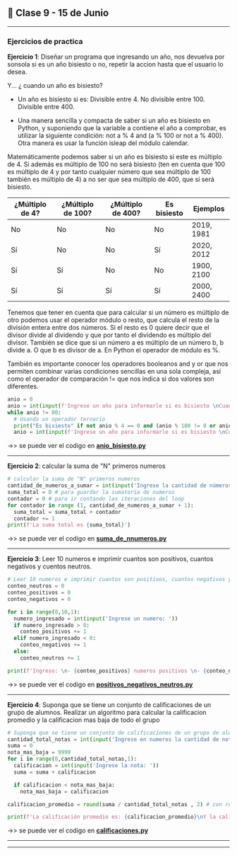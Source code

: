 ## :book: Clase 9 - 15 de Junio

---

### Ejercicios de practica

**Ejercicio 1**: Diseñar un programa que ingresando un año, nos devuelva por sonsola si es un año bisiesto o no, repetir la accion hasta que el usuario lo desea.

Y... ¿ cuando un año es bisiesto?

- Un año es bisiesto si es: Divisible entre 4. No divisible entre 100. Divisible entre 400.

- Una manera sencilla y compacta de saber si un año es bisiesto en Python, y suponiendo que la variable a contiene el año a comprobar, es utilizar la siguiente condición: not a % 4 and (a % 100 or not a % 400). Otra manera es usar la función isleap del módulo calendar.

Matemáticamente podemos saber si un año es bisiesto si este es múltiplo de 4. Si además es múltiplo de 100 no será bisiesto (ten en cuenta que 100 es múltiplo de 4 y por tanto cualquier número que sea múltiplo de 100 también es múltiplo de 4) a no ser que sea múltiplo de 400, que sí será bisiesto.

| ¿Múltiplo de 4? |	¿Múltiplo de 100?	| ¿Múltiplo de 400?	| Es bisiesto |	Ejemplos |
| --------------- | ----------------- | ----------------- | ----------- | -------- |
| No	| No	| No	| No	| 2019, 1981 |
| Sí	| No	| No	| Sí	| 2020, 2012 |
| Sí	| Sí	| No	| No	| 1900, 2100 |
| Sí	| Sí	| Sí	| Sí	| 2000, 2400 |

Tenemos que tener en cuenta que para calcular si un número es múltiplo de otro podemos usar el operador módulo o resto, que calcula el resto de la división entera entre dos números. Si el resto es 0 quiere decir que el divisor divide al dividendo y que por tanto el dividendo es múltiplo del divisor. También se dice que si un número a es múltiplo de un número b, b divide a. O que b es divisor de a. En Python el operador de módulo es %.

También es importante conocer los operadores booleanos and y or que nos permiten combinar varias condiciones sencillas en una sola compleja, así como el operador de comparación != que nos indica si dos valores son diferentes.

```Python
anio = 0
anio = int(input(f'Ingrese un año para informarle si es bisiesto \nCuando quiera salir ingrese doble cero "00"... ')) # el año que queremos comprobar
while anio != 00:
  # Usando un operador ternario
  print("Es bisiesto" if not anio % 4 == 0 and (anio % 100 != 0 or anio % 400 == 0)  else 'No es bisiesto')
  anio = int(input(f'Ingrese un año para informarle si es bisiesto \nCuando quiera salir ingrese doble cero "00"... ')) # el año que queremos comprobar
```

->> se puede ver el codigo en [**anio_bisiesto.py**](https://github.com/eugenia1984/UTN-FRSR-Laboratorio-de-computacion-1/blob/main/clase09_10/anio_bisiesto.py)

---

**Ejercicio 2**: calcular la suma de "N" primeros numeros

```Python
# calcular la suma de "N" primeros numeros
cantidad_de_numeros_a_sumar = int(input('Ingrese la cantidad de números a sumarse: '))
suma_total = 0 # para guardar la sumatoria de numeros
contador = 0 # para ir contando las iteraciones del loop
for contador in range (1, cantidad_de_numeros_a_sumar + 1):
  suma_total = suma_total + contador
  contador += 1
print(f'La suma total es {suma_total}')
```

->> se puede ver el codigo en [**suma_de_nnumeros.py**](https://github.com/eugenia1984/UTN-FRSR-Laboratorio-de-computacion-1/blob/main/clase09_10/suma_de_numeros.py)

---

**Ejercicio 3**: Leer 10 numeros e imprimir cuantos son positivos, cuantos negativos y cuentos neutros.

```Python
# Leer 10 numeros e imprimir cuantos son positivos, cuantos negativos y cuentos neutros.
conteo_neutros = 0
conteo_positivos = 0
conteo_negativos = 0

for i in range(0,10,1):
  numero_ingresado = int(input('Ingrese un numero: '))
  if numero_ingresado > 0:
    conteo_positivos += 1
  elif numero_ingresado < 0:
    conteo_negativos += 1
  else:
    conteo_neutros += 1

print(f'Ingreso: \n- {conteo_positivos} numeros positivos \n- {conteo_negativos} numeros negativos\n- {conteo_neutros} numeros')
```

->> se puede ver el codigo en [**positivos_negativos_neutros.py**](https://github.com/eugenia1984/UTN-FRSR-Laboratorio-de-computacion-1/blob/main/clase09_10/positivos_negativos_neutros.py)

---

**Ejercicio 4**: Suponga que se tiene un conjunto de calificaciones de un grupo de alumnos. Realizar un algoritmo para calcular la calificacion promedio y la calificacion mas baja de todo el grupo

```Python
# Suponga que se tiene un conjunto de calificaciones de un grupo de alumnos. Realizar un algoritmo para calcular la calificacion promedio y la calificacion mas baja de todo el grupo
cantidad_total_notas = int(input('Ingrese en numeros la cantidad de notas a ingresar: '))
suma = 0
nota_mas_baja = 9999
for i in range(0,cantidad_total_notas,1):
  calificacion = int(input('Ingrese la nota: '))
  suma = suma + calificacion

  if calificacion < nota_mas_baja:
    nota_mas_baja = calificacion

calificacion_promedio = round(suma / cantidad_total_notas , 2) # con round() redondeo a dos decimales

print(f'La calificación promedio es: {calificacion_promedio}\nY la calificacion más baja es: {nota_mas_baja}')
```


->> se puede ver el codigo en [**calificaciones.py**](https://github.com/eugenia1984/UTN-FRSR-Laboratorio-de-computacion-1/blob/main/clase09_10/calificaciones.py)

---
---
